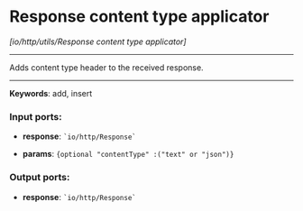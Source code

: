 # Response content type applicator

_[io/http/utils/Response content type applicator]_

---

Adds content type header to the received response.  

---

__Keywords__: add, insert

### Input ports:

* __response__: `` `io/http/Response` ``


* __params__: ` {optional "contentType" :("text" or "json")} `

### Output ports:

* __response__: `` `io/http/Response` ``

